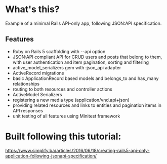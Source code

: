 # What's this?

Example of a minimal Rails API-only app, following JSON:API specification.

## Features

- Ruby on Rails 5 scaffolding with --api option
- JSON:API compliant API for CRUD users and posts that belong to them, with user authentication and item pagination, sorting and filtering
- active_model_serializers gem with :json_api adapter
- ActiveRecord migrations
- basic ApplicationRecord based models and belongs_to and has_many relationships
- routing to both resources and controller actions
- ActiveModel Serializers
- registering a new media type (application/vnd.api+json)
- providing related resources and links to entities and pagination items in API responses
- unit testing of all features using Minitest framework

# Built following this tutorial:

https://www.simplify.ba/articles/2016/06/18/creating-rails5-api-only-application-following-jsonapi-specification/